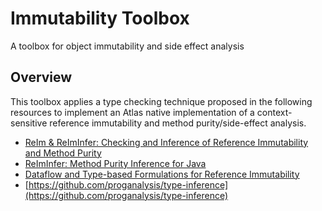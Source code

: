 # Immutability Toolbox
A toolbox for object immutability and side effect analysis

## Overview
This toolbox applies a type checking technique proposed in the following resources to implement an Atlas native implementation of a context-sensitive reference immutability and method purity/side-effect analysis.

- [ReIm & ReImInfer: Checking and Inference of Reference Immutability and Method Purity](https://huangw5.github.io/docs/oopsla12.pdf)
- [ReImInfer: Method Purity Inference for Java](https://huangw5.github.io/docs/fse-tool12.pdf)
- [Dataflow and Type-based Formulations for Reference Immutability](http://www.cs.uwm.edu/~boyland/fool2012/papers/fool2012_submission_16.pdf)
- [https://github.com/proganalysis/type-inference](https://github.com/proganalysis/type-inference)
